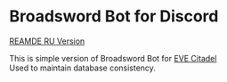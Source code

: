 # Broadsword Bot for Discord
[REAMDE RU Version](README_RU.md)
<br/>

This is simple version of Broadsword Bot for [EVE Citadel](https://github.com/hiveliberty/eve-citadel) <br/>
Used to maintain database consistency.


